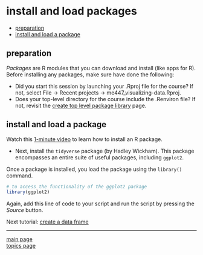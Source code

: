install and load packages
================

-   [preparation](#preparation)
-   [install and load a package](#install-and-load-a-package)

preparation
-----------

*Packages* are R modules that you can download and install (like apps for R). Before installing any packages, make sure have done the following:

-   Did you start this session by launching your .Rproj file for the course? If not, select File → Recent projects → me447\_visualizing-data.Rproj.
-   Does your top-level directory for the course include the .Renviron file? If not, revisit the [create top level package library](https://github.com/DSR-RHIT/install-R-and-RStudio/blob/master/pages/setup_Renviron.md) page.

install and load a package
--------------------------

Watch this [1-minute video](https://www.youtube.com/watch?v=ljdfqMfWn_A) to learn how to install an R package.

-   Next, install the `tidyverse` package (by Hadley Wickham). This package encompasses an entire suite of useful packages, including `ggplot2`.

Once a package is installed, you load the package using the `library()` command.

``` r
# to access the functionality of the ggplot2 package 
library(ggplot2)
```

Again, add this line of code to your script and run the script by pressing the *Source* button.

Next tutorial: [create a data frame](tut-0303_create-data-frame.md)

------------------------------------------------------------------------

[main page](../README.md)<br> [topics page](../README-by-topic.md)
